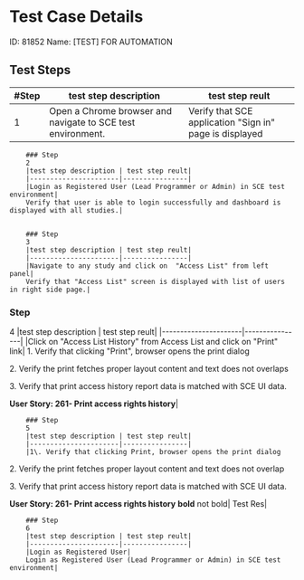 
# Test Case Details
ID: 81852
Name: [TEST] FOR AUTOMATION
## Test Steps
        
|#Step  |test step description | test step reult|
|-------|----------------------|-------------------------------|
|1|Open a Chrome browser and navigate to SCE test environment.|Verify that SCE application "Sign in" page is displayed|
        

        ### Step 
        2
        |test step description | test step reult|
        |----------------------|----------------|
        |Login as Registered User (Lead Programmer or Admin) in SCE test environment|
        Verify that user is able to login successfully and dashboard is displayed with all studies.|
        

        ### Step 
        3
        |test step description | test step reult|
        |----------------------|----------------|
        |Navigate to any study and click on  "Access List" from left panel|
        Verify that "Access List" screen is displayed with list of users in right side page.|
        

### Step 
4
|test step description | test step reult|
|----------------------|----------------|
|Click on "Access List History" from Access List and click on "Print" link|
1\. Verify that clicking "Print", browser opens the print dialog

  

2. Verify the print fetches proper layout content and text does not overlaps

  

3\. Verify that print access history report data is matched with SCE UI data.

  

**User Story: 261- Print access rights history**|
        

        ### Step 
        5
        |test step description | test step reult|
        |----------------------|----------------|
        |1\. Verify that clicking Print, browser opens the print dialog

  

2\. Verify the print fetches proper layout content and text does not overlap

  

3\. Verify that print access history report data is matched with SCE UI data.

  

**User Story: 261- Print access rights history** **bold** not bold|
        Test Res|
        

        ### Step 
        6
        |test step description | test step reult|
        |----------------------|----------------|
        |Login as Registered User|
        Login as Registered User (Lead Programmer or Admin) in SCE test environment|
        
